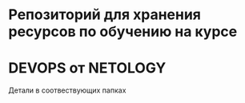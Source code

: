 # Репозиторий для хранения ресурсов по обучению на курсе
# DEVOPS от NETOLOGY
Детали в соотвествующих папках

